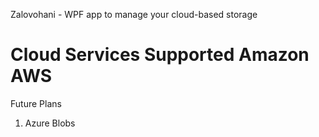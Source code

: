 Zalovohani -  WPF app to manage your cloud-based storage

# Cloud Services Supported Amazon AWS

Future Plans

1. Azure Blobs